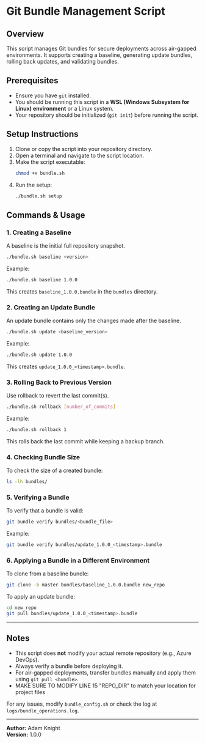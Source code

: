 # Git Bundle Management Script

## Overview
This script manages Git bundles for secure deployments across air-gapped environments. 
It supports creating a baseline, generating update bundles, rolling back updates, and validating bundles.

## Prerequisites
- Ensure you have `git` installed.
- You should be running this script in a **WSL (Windows Subsystem for Linux) environment** or a Linux system.
- Your repository should be initialized (`git init`) before running the script.

## Setup Instructions
1. Clone or copy the script into your repository directory.
2. Open a terminal and navigate to the script location.
3. Make the script executable:
   ```bash
   chmod +x bundle.sh
   ```
4. Run the setup:
   ```bash
   ./bundle.sh setup
   ```

## Commands & Usage

### 1. Creating a Baseline
A baseline is the initial full repository snapshot.
```bash
./bundle.sh baseline <version>
```
Example:
```bash
./bundle.sh baseline 1.0.0
```
This creates `baseline_1.0.0.bundle` in the `bundles` directory.

### 2. Creating an Update Bundle
An update bundle contains only the changes made after the baseline.
```bash
./bundle.sh update <baseline_version>
```
Example:
```bash
./bundle.sh update 1.0.0
```
This creates `update_1.0.0_<timestamp>.bundle`.

### 3. Rolling Back to Previous Version
Use rollback to revert the last commit(s).
```bash
./bundle.sh rollback [number_of_commits]
```
Example:
```bash
./bundle.sh rollback 1
```
This rolls back the last commit while keeping a backup branch.

### 4. Checking Bundle Size
To check the size of a created bundle:
```bash
ls -lh bundles/
```

### 5. Verifying a Bundle
To verify that a bundle is valid:
```bash
git bundle verify bundles/<bundle_file>
```
Example:
```bash
git bundle verify bundles/update_1.0.0_<timestamp>.bundle
```

### 6. Applying a Bundle in a Different Environment
To clone from a baseline bundle:
```bash
git clone -b master bundles/baseline_1.0.0.bundle new_repo
```

To apply an update bundle:
```bash
cd new_repo
git pull bundles/update_1.0.0_<timestamp>.bundle
```

---

## Notes
- This script does **not** modify your actual remote repository (e.g., Azure DevOps).
- Always verify a bundle before deploying it.
- For air-gapped deployments, transfer bundles manually and apply them using `git pull <bundle>`.
- MAKE SURE TO MODIFY LINE 15 "REPO_DIR" to match your location for project files 

For any issues, modify `bundle_config.sh` or check the log at `logs/bundle_operations.log`.

---

**Author:** Adam Knight  
**Version:** 1.0.0  
